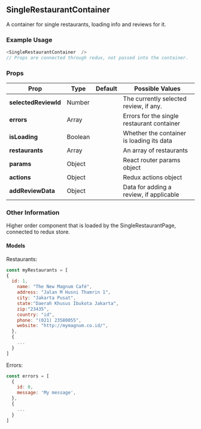 ## SingleRestaurantContainer
A container for single restaurants, loading info and reviews for it.

### Example Usage

```js
<SingleRestaurantContainer  />
// Props are connected through redux, not passed into the container.
```

### Props

| Prop          | Type     | Default     | Possible Values
| ------------- | -------- | ----------- | ---------------------------------------------
| **selectedReviewId**    | Number   |             | The currently selected review, if any.
| **errors**    | Array   |             | Errors for the single restaurant container
| **isLoading**    | Boolean   |             | Whether the container is loading its data
| **restaurants**    | Array   |             | An array of restaurants
| **params**    | Object   |             | React router params object
| **actions**    | Object   |             | Redux actions object
| **addReviewData**    | Object   |             | Data for adding a review, if applicable


### Other Information
Higher order component that is loaded by the SingleRestaurantPage, connected to redux store.

#### Models

Restaurants:
```js
const myRestaurants = [
{
  id: 1,
    name: "The New Magnum Café",
    address: "Jalan M Husni Thamrin 1",
    city: "Jakarta Pusat",
    state:"Daerah Khusus Ibukota Jakarta",
    zip:"23435",
    country: "id",
    phone: "(021) 23580055",
    website: "http://mymagnum.co.id/",
  },
  {
    ...
  }
]
```

Errors:
```js
const errors = [
  {
    id: 0,
    message: 'My message',
  },
  {
    ...
  }
]
```
